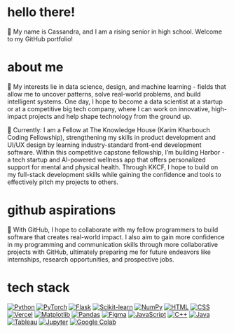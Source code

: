 # hello there!
🐚 My name is Cassandra, and I am a rising senior in high school. Welcome to my GitHub portfolio!

# about me
🤍 My interests lie in data science, design, and machine learning - fields that allow me to uncover patterns, solve real-world problems, and build intelligent systems. One day, I hope to become a data scientist at a startup or at a competitive big tech company, where I can work on innovative, high-impact projects and help shape technology from the ground up. 

🌊 Currently: I am a Fellow at The Knowledge House (Karim Kharbouch Coding Fellowship), strengthening my skills in product development and UI/UX design by learning industry-standard front-end development software. Within this competitive capstone fellowship, I’m building Harbor - a tech startup and AI-powered wellness app that offers personalized support for mental and physical health. Through KKCF, I hope to build on my full-stack development skills while gaining the confidence and tools to effectively pitch my projects to others. 

# github aspirations
🥥 With GitHub, I hope to collaborate with my fellow programmers to build software that creates real-world impact. I also aim to gain more confidence in my programming and communication skills through more collaborative projects with GitHub, ultimately preparing me for future endeavors like internships, research opportunities, and prospective jobs.

# tech stack
[![Python](https://img.shields.io/badge/python-3a4654?style=for-the-badge&logo=python&logoColor=white)](#)
[![PyTorch](https://img.shields.io/badge/pytorch-3a4654?style=for-the-badge&logo=pytorch&logoColor=white)](#)
[![Flask](https://img.shields.io/badge/flask-3a4654?style=for-the-badge&logo=flask&logoColor=white)](#)
[![Scikit-learn](https://img.shields.io/badge/scikit--learn-3a4654?style=for-the-badge&logo=scikitlearn&logoColor=white)](#)
[![NumPy](https://img.shields.io/badge/numpy-3a4654?style=for-the-badge&logo=numpy&logoColor=white)](#)
[![HTML](https://img.shields.io/badge/html5-3a4654?style=for-the-badge&logo=html5&logoColor=white)](#)
[![CSS](https://img.shields.io/badge/css3-3a4654?style=for-the-badge&logo=css3&logoColor=white)](#)
[![Vercel](https://img.shields.io/badge/vercel-3a4654?style=for-the-badge&logo=vercel&logoColor=white)](#)
[![Matplotlib](https://img.shields.io/badge/matplotlib-3a4654?style=for-the-badge&logo=plotly&logoColor=white)](#)
[![Pandas](https://img.shields.io/badge/pandas-3a4654?style=for-the-badge&logo=pandas&logoColor=white)](#)
[![Figma](https://img.shields.io/badge/figma-3a4654?style=for-the-badge&logo=figma&logoColor=white)](#)
[![JavaScript](https://img.shields.io/badge/javascript-3a4654?style=for-the-badge&logo=javascript&logoColor=white)](#)
[![C++](https://img.shields.io/badge/c++-3a4654?style=for-the-badge&logo=c%2B%2B&logoColor=white)](#)
[![Java](https://img.shields.io/badge/java-3a4654?style=for-the-badge&logo=java&logoColor=white)](#)
[![Tableau](https://img.shields.io/badge/tableau-3a4654?style=for-the-badge&logo=tableau&logoColor=white)](#)
[![Jupyter](https://img.shields.io/badge/jupyter-3a4654?style=for-the-badge&logo=jupyter&logoColor=white)](#)
[![Google Colab](https://img.shields.io/badge/google%20colab-3a4654?style=for-the-badge&logo=googlecolab&logoColor=white)](#)
